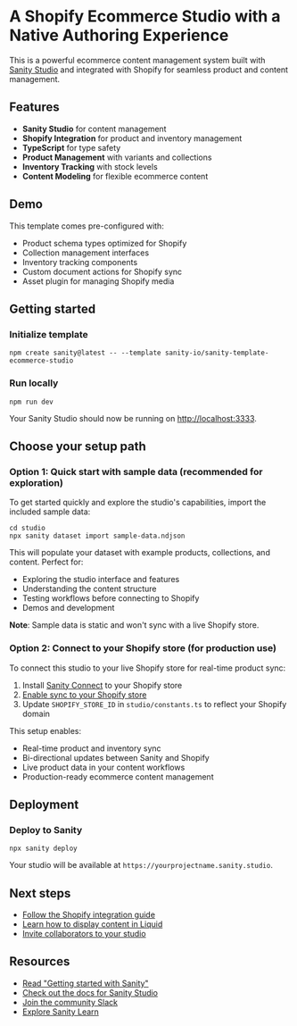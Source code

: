 # A Shopify Ecommerce Studio with a Native Authoring Experience

This is a powerful ecommerce content management system built with [Sanity Studio](https://www.sanity.io/studio) and integrated with Shopify for seamless product and content management.

## Features

- **Sanity Studio** for content management
- **Shopify Integration** for product and inventory management
- **TypeScript** for type safety
- **Product Management** with variants and collections
- **Inventory Tracking** with stock levels
- **Content Modeling** for flexible ecommerce content

## Demo

This template comes pre-configured with:

- Product schema types optimized for Shopify
- Collection management interfaces
- Inventory tracking components
- Custom document actions for Shopify sync
- Asset plugin for managing Shopify media

## Getting started

### Initialize template

```shell
npm create sanity@latest -- --template sanity-io/sanity-template-ecommerce-studio
```

### Run locally

```shell
npm run dev
```

Your Sanity Studio should now be running on [http://localhost:3333](http://localhost:3333).

## Choose your setup path

### Option 1: Quick start with sample data (recommended for exploration)

To get started quickly and explore the studio's capabilities, import the included sample data:

```shell
cd studio
npx sanity dataset import sample-data.ndjson
```

This will populate your dataset with example products, collections, and content. Perfect for:

- Exploring the studio interface and features
- Understanding the content structure
- Testing workflows before connecting to Shopify
- Demos and development

**Note**: Sample data is static and won't sync with a live Shopify store.

### Option 2: Connect to your Shopify store (for production use)

To connect this studio to your live Shopify store for real-time product sync:

1. Install [Sanity Connect](https://apps.shopify.com/sanity-connect) to your Shopify store
2. [Enable sync to your Shopify store](https://www.sanity.io/docs/sanity-connect-for-shopify)
3. Update `SHOPIFY_STORE_ID` in `studio/constants.ts` to reflect your Shopify domain

This setup enables:

- Real-time product and inventory sync
- Bi-directional updates between Sanity and Shopify
- Live product data in your content workflows
- Production-ready ecommerce content management

## Deployment

### Deploy to Sanity

```shell
npx sanity deploy
```

Your studio will be available at `https://yourprojectname.sanity.studio`.

## Next steps

- [Follow the Shopify integration guide](https://www.sanity.io/docs/sanity-connect-for-shopify)
- [Learn how to display content in Liquid](https://www.sanity.io/docs/displaying-sanity-content-in-liquid)
- [Invite collaborators to your studio](https://www.sanity.io/docs/access-control)

## Resources

- [Read "Getting started with Sanity"](https://www.sanity.io/docs/getting-started?utm_source=github.com&utm_medium=referral&utm_campaign=template)
- [Check out the docs for Sanity Studio](https://www.sanity.io/docs/sanity-studio?utm_source=github.com&utm_medium=referral&utm_campaign=template)
- [Join the community Slack](https://slack.sanity.io/?utm_source=github.com&utm_medium=referral&utm_campaign=template)
- [Explore Sanity Learn](https://www.sanity.io/learn?utm_source=github.com&utm_medium=referral&utm_campaign=template)
